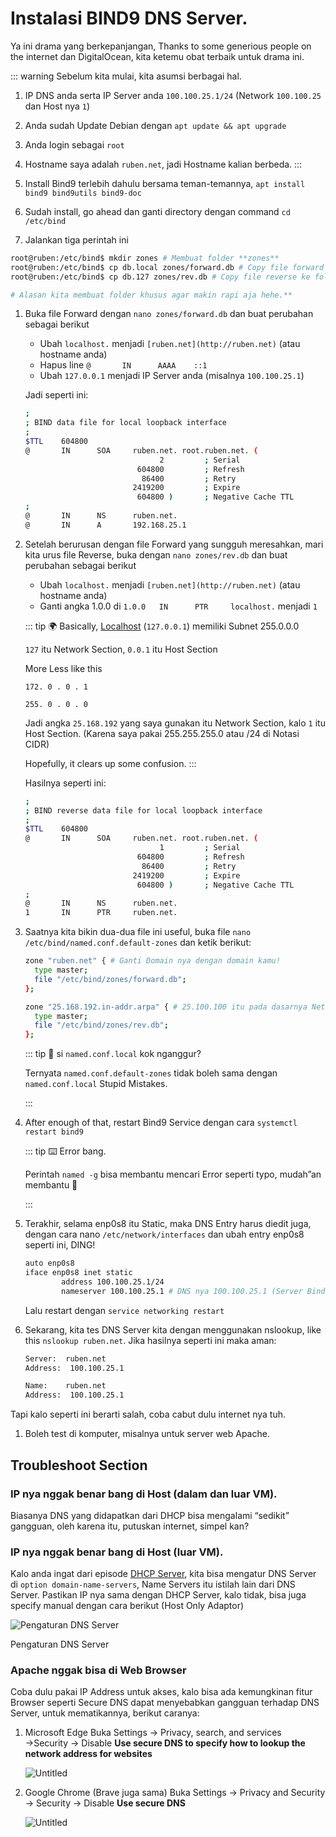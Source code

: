 # Instalasi BIND9 DNS Server.

Ya ini drama yang berkepanjangan, Thanks to some generious people on the internet dan DigitalOcean, kita ketemu obat terbaik untuk drama ini.

::: warning Sebelum kita mulai, kita asumsi berbagai hal.
1. IP DNS anda serta IP Server anda `100.100.25.1/24` (Network `100.100.25` dan Host nya `1`)
2. Anda sudah Update Debian dengan `apt update && apt upgrade`
3. Anda login sebagai `root`
4. Hostname saya adalah `ruben.net`, jadi Hostname kalian berbeda.
:::

1. Install Bind9 terlebih dahulu bersama teman-temannya, `apt install bind9 bind9utils bind9-doc`
2. Sudah install, go ahead dan ganti directory dengan command `cd /etc/bind`
3. Jalankan tiga perintah ini

```bash
root@ruben:/etc/bind$ mkdir zones # Membuat folder **zones**
root@ruben:/etc/bind$ cp db.local zones/forward.db # Copy file forward ke folder **zones**
root@ruben:/etc/bind$ cp db.127 zones/rev.db # Copy file reverse ke folder **zones

# Alasan kita membuat folder khusus agar makin rapi aja hehe.**
```

1. Buka file Forward dengan `nano zones/forward.db` dan buat perubahan sebagai berikut
    - Ubah `localhost.` menjadi `[ruben.net](http://ruben.net)` (atau hostname anda)
    - Hapus line `@       IN      AAAA    ::1`
    - Ubah `127.0.0.1` menjadi IP Server anda (misalnya `100.100.25.1`)
    
    Jadi seperti ini:
    
    ```bash
    ;
    ; BIND data file for local loopback interface
    ;
    $TTL    604800
    @       IN      SOA     ruben.net. root.ruben.net. (
                                  2         ; Serial
                             604800         ; Refresh
                              86400         ; Retry
                            2419200         ; Expire
                             604800 )       ; Negative Cache TTL
    ;
    @       IN      NS      ruben.net.
    @       IN      A       192.168.25.1
    ```
    
2. Setelah berurusan dengan file Forward yang sungguh meresahkan, mari kita urus file Reverse, buka dengan `nano zones/rev.db` dan buat perubahan sebagai berikut
    - Ubah `localhost.` menjadi `[ruben.net](http://ruben.net)` (atau hostname anda)
    - Ganti angka 1.0.0 di `1.0.0   IN      PTR     localhost.` menjadi `1`
    
    ::: tip
    🌍 Basically, [Localhost](http://Localhost) (`127.0.0.1`) memiliki Subnet 255.0.0.0
    
    `127` itu Network Section, `0.0.1` itu Host Section
    
    More Less like this
    
    `172. 0 . 0 . 1` 
    
    `255. 0 . 0 . 0` 
    
    Jadi angka `25.168.192` yang saya gunakan itu Network Section, kalo `1` itu Host Section. (Karena saya pakai 255.255.255.0 atau /24 di Notasi CIDR)
    
    Hopefully, it clears up some confusion.
    :::
    
    Hasilnya seperti ini:
    
    ```bash
    ;
    ; BIND reverse data file for local loopback interface
    ;
    $TTL    604800
    @       IN      SOA     ruben.net. root.ruben.net. (
                                  1         ; Serial
                             604800         ; Refresh
                              86400         ; Retry
                            2419200         ; Expire
                             604800 )       ; Negative Cache TTL
    ;
    @       IN      NS      ruben.net.
    1       IN      PTR     ruben.net.
    ```
    
3. Saatnya kita bikin dua-dua file ini useful, buka file `nano /etc/bind/named.conf.default-zones` dan ketik berikut:
    
    ```bash
    zone "ruben.net" { # Ganti Domain nya dengan domain kamu!
      type master;
      file "/etc/bind/zones/forward.db";
    };
    
    zone "25.168.192.in-addr.arpa" { # 25.100.100 itu pada dasarnya Network Section (100.100.25) tapi dibalik
      type master;
      file "/etc/bind/zones/rev.db";
    };
    ```
    
    ::: tip 🤔 si `named.conf.local` kok nganggur?
    
    Ternyata `named.conf.default-zones` tidak boleh sama dengan `named.conf.local`
    Stupid Mistakes.
    
    :::
    

1. After enough of that, restart Bind9 Service dengan cara `systemctl restart bind9`
    
    ::: tip ⌨️ Error bang.
    
    Perintah `named -g` bisa membantu mencari Error seperti typo, mudah”an membantu 🙂

    :::  
    
2. Terakhir, selama enp0s8 itu Static, maka DNS Entry harus diedit juga, dengan cara nano `/etc/network/interfaces` dan ubah entry enp0s8 seperti ini, DING!
    
    ```bash
    auto enp0s8
    iface enp0s8 inet static
            address 100.100.25.1/24
            nameserver 100.100.25.1 # DNS nya 100.100.25.1 (Server Bind9)
    ```
    
    Lalu restart dengan `service networking restart`
    

1. Sekarang, kita tes DNS Server kita dengan menggunakan nslookup, like this `nslookup ruben.net`. Jika hasilnya seperti ini maka aman:
    
    ```bash
    Server:  ruben.net
    Address:  100.100.25.1
    
    Name:    ruben.net
    Address:  100.100.25.1
    ```
    

Tapi kalo seperti ini berarti salah, coba cabut dulu internet nya tuh.

1. Boleh test di komputer, misalnya untuk server web Apache.

## Troubleshoot Section

### IP nya nggak benar bang di Host (dalam dan luar VM).

Biasanya DNS yang didapatkan dari DHCP bisa mengalami “sedikit” gangguan, oleh karena itu, putuskan internet, simpel kan?

### IP nya nggak benar bang di Host (luar VM).

Kalo anda ingat dari episode [DHCP Server](/debian/dhcp.md#setel-isc-dhcp-server), kita bisa mengatur DNS Server di `option domain-name-servers`, Name Servers itu istilah lain dari DNS Server. Pastikan IP nya sama dengan DHCP Server, kalo tidak, bisa juga specify manual dengan cara berikut (Host Only Adaptor)

![Pengaturan DNS Server](/assets/debian/bind9/001.png)

Pengaturan DNS Server

### Apache nggak bisa di Web Browser

Coba dulu pakai IP Address untuk akses, kalo bisa ada kemungkinan fitur Browser seperti Secure DNS dapat menyebabkan gangguan terhadap DNS Server, untuk mematikannya, berikut caranya:

1. Microsoft Edge
Buka Settings → Privacy, search, and services →Security → Disable **Use secure DNS to specify how to lookup the network address for websites**
    
    ![Untitled](/assets/debian/bind9/002.png)
    
2. Google Chrome (Brave juga sama)
Buka Settings → Privacy and Security → Security → Disable **Use secure DNS**
    
    ![Untitled](/assets/debian/bind9/003.png)